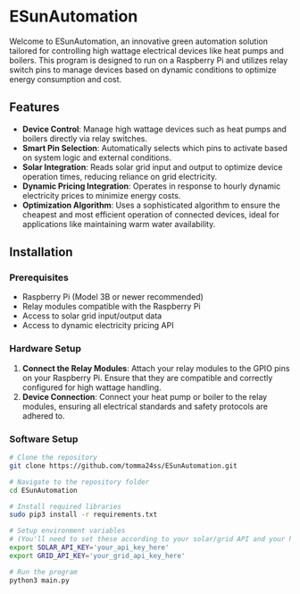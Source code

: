 # ESunAutomation

Welcome to ESunAutomation, an innovative green automation solution tailored for controlling high wattage electrical devices like heat pumps and boilers. This program is designed to run on a Raspberry Pi and utilizes relay switch pins to manage devices based on dynamic conditions to optimize energy consumption and cost.

## Features

- **Device Control**: Manage high wattage devices such as heat pumps and boilers directly via relay switches.
- **Smart Pin Selection**: Automatically selects which pins to activate based on system logic and external conditions.
- **Solar Integration**: Reads solar grid input and output to optimize device operation times, reducing reliance on grid electricity.
- **Dynamic Pricing Integration**: Operates in response to hourly dynamic electricity prices to minimize energy costs.
- **Optimization Algorithm**: Uses a sophisticated algorithm to ensure the cheapest and most efficient operation of connected devices, ideal for applications like maintaining warm water availability.

## Installation

### Prerequisites

- Raspberry Pi (Model 3B or newer recommended)
- Relay modules compatible with the Raspberry Pi
- Access to solar grid input/output data
- Access to dynamic electricity pricing API

### Hardware Setup

1. **Connect the Relay Modules**: Attach your relay modules to the GPIO pins on your Raspberry Pi. Ensure that they are compatible and correctly configured for high wattage handling.
2. **Device Connection**: Connect your heat pump or boiler to the relay modules, ensuring all electrical standards and safety protocols are adhered to.

### Software Setup

```bash
# Clone the repository
git clone https://github.com/tomma24ss/ESunAutomation.git

# Navigate to the repository folder
cd ESunAutomation

# Install required libraries
sudo pip3 install -r requirements.txt

# Setup environment variables
# (You'll need to set these according to your solar/grid API and your hardware setup)
export SOLAR_API_KEY='your_api_key_here'
export GRID_API_KEY='your_grid_api_key_here'

# Run the program
python3 main.py
